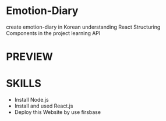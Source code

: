 # Emotion-Diary
create emotion-diary in Korean understanding React Structuring Components in the project
learning API

# PREVIEW


# SKILLS
- Install Node.js
- Install and used React.js
- Deploy this Website by use firsbase
